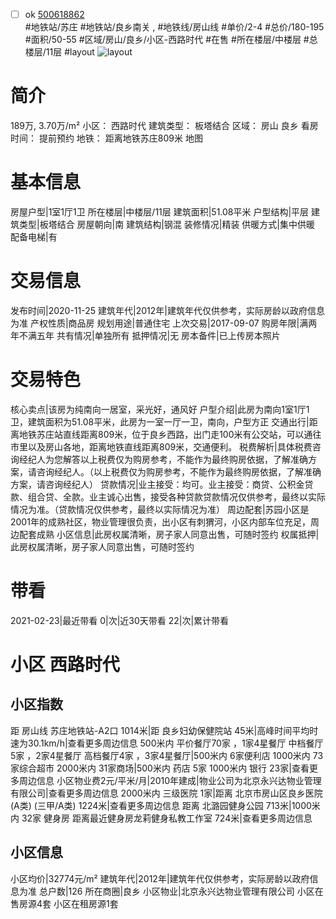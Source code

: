 - [ ] ok [500618862](https://bj.5i5j.com/ershoufang/500618862.html)  
 #地铁站/苏庄 #地铁站/良乡南关 ,  #地铁线/房山线
#单价/2-4 #总价/180-195 #面积/50-55   #区域/房山/良乡/小区-西路时代 #在售 #所在楼层/中楼层 #总楼层/11层 #layout 
![layout](http://image2.5i5j.com//group1/M00/E1/32/CgqJMV6eeGqAJ-NKAACJnQACemg753.jpg_P5.jpg) 
# 简介 
 189万,  3.70万/m² 
小区： 西路时代
建筑类型： 板塔结合
区域： 房山 良乡
看房时间： 提前预约
地铁： 距离地铁苏庄809米 地图
# 基本信息 
 房屋户型|1室1厅1卫
所在楼层|中楼层/11层
建筑面积|51.08平米
户型结构|平层
建筑类型|板塔结合
房屋朝向|南
建筑结构|钢混
装修情况|精装
供暖方式|集中供暖
配备电梯|有
# 交易信息 
 发布时间|2020-11-25
建筑年代|2012年|建筑年代仅供参考，实际房龄以政府信息为准
产权性质|商品房
规划用途|普通住宅
上次交易|2017-09-07
购房年限|满两年不满五年
共有情况|单独所有
抵押情况|无
房本备件|已上传房本照片
# 交易特色 
 核心卖点|该房为纯南向一居室，采光好，通风好
户型介绍|此房为南向1室1厅1卫，建筑面积为51.08平米，此房为一室一厅一卫，南向，户型方正
交通出行|距离地铁苏庄站直线距离809米，位于良乡西路，出门走100米有公交站，可以通往市里以及房山各地，距离地铁直线距离809米，交通便利。
税费解析|具体税费咨询经纪人为您解答以上税费仅为购房参考，不能作为最终购房依据，了解准确方案，请咨询经纪人。（以上税费仅为购房参考，不能作为最终购房依据，了解准确方案，请咨询经纪人）
贷款情况|业主接受：均可。业主接受：商贷、公积金贷款、组合贷、全款。业主诚心出售，接受各种贷款贷款情况仅供参考，最终以实际情况为准。（贷款情况仅供参考，最终以实际情况为准）
周边配套|苏园小区是2001年的成熟社区，物业管理很负责，出小区有刺猬河，小区内部车位充足，周边配套成熟
小区信息|此房权属清晰，房子家人同意出售，可随时签约
权属抵押|此房权属清晰，房子家人同意出售，可随时签约
# 带看 
 2021-02-23|最近带看	 0|次|近30天带看	 22|次|累计带看
# 小区 西路时代
## 小区指数 
 距 房山线 苏庄地铁站-A2口 1014米|距 良乡妇幼保健院站 45米|高峰时间平均时速为30.1km/h|查看更多周边信息
500米内 平价餐厅70家 ，1家4星餐厅
中档餐厅5家 ，2家4星餐厅
高档餐厅4家 ，3家4星餐厅|500米内 6家便利店
1000米内 73家综合超市
2000米内 31家商场|500米内 药店 5家
1000米内 银行 23家|查看更多周边信息
小区物业费2元/平米/月|2010年建成|物业公司为北京永兴达物业管理有限公司|查看更多周边信息
2000米内 三级医院 1家|距离 北京市房山区良乡医院(A类) (三甲/A类) 1224米|查看更多周边信息
距离 北潞园健身公园 713米|1000米内 32家 健身房
距离最近健身房龙莉健身私教工作室 724米|查看更多周边信息
## 小区信息 
 小区均价|32774元/m²
建筑年代|2012年|建筑年代仅供参考，实际房龄以政府信息为准
总户数|126
所在商圈|良乡
小区物业|北京永兴达物业管理有限公司
小区在售房源4套
小区在租房源1套
